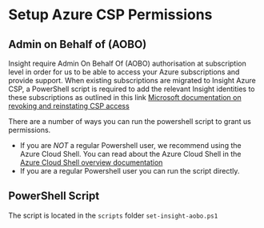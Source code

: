 # Setup Azure CSP Permissions

## Admin on Behalf of (AOBO)

Insight require Admin On Behalf Of (AOBO) authorisation at subscription level in order for us to be able to access your Azure subscriptions and provide support. When existing subscriptions are migrated to Insight Azure CSP, a PowerShell script is required to add the relevant Insight identities to these subscriptions as outlined in this link [Microsoft documentation on revoking and reinstating CSP access](https://docs.microsoft.com/en-us/partner-center/revoke-reinstate-csp)

There are a number of ways you can run the powershell script to grant us permissions.

- If you are _NOT_ a regular Powershell user, we recommend using the Azure Cloud Shell. You can read about the Azure Cloud Shell in the [Azure Cloud Shell overview documentation](https://docs.microsoft.com/en-us/azure/cloud-shell/overview)
- If you are a regular Powershell user you can run the script directly.

## PowerShell Script

The script is located in the `scripts` folder `set-insight-aobo.ps1`

